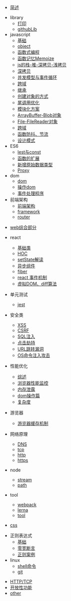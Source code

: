 * [简述](README.md)
- library
  * [打印](./library/打印.md)
  * [githubLib](./library/githubLib.md)
- javascript
  - [基础](./javascript/基础.md)
  - [object](./javascript/object.md)
  - [函数式编程](./javascript/函数式编程.md)
  - [函数记忆Memoize](./javascript/函数记忆Memoize.md)
  - [js的栈-堆-深拷贝-浅拷贝](./javascript/js的栈-堆-深拷贝-浅拷贝.md)
  - [深拷贝](./javascript/深拷贝.md)
  - [并发模型与事件循环](./javascript/并发模型与事件循环.md)
  - [跨域](./javascript/跨域.md)
  - [继承](./javascript/继承.md)
  - [创建对象的方式](./javascript/创建对象的方式.md)
  - [尾调用优化](./javascript/尾调用优化.md)
  - [模块化方案](./javascript/模块化方案.md)
  - [ArrayBuffer-Blob对象](./javascript/ArrayBuffer-Blob对象.md)
  - [File-FileReader对象](./javascript/File-FileReader对象.md)
  - [跨域](./javascript/跨域.md)
  - [函数防抖、节流](./javascript/函数防抖节流.md)
  - [设计模式](./javascript/设计模式.md)
- ES6
  - [lest与const](./ES6/lest与const.md)
  - [函数的扩展](./ES6/函数的扩展.md)
  - [新增原始数据类型](./ES6/新增原始数据类型.md)
  - [Proxy](./ES6/Proxy.md)
- dom
  - [dom](./dom/dom.md)
  - [操作dom](./dom/操作dom.md)
  - [事件处理程序](./dom/事件处理程序.md)
- 前端架构
  - [前端架构](./架构/前端架构.md)
  - [framework](./架构/framework.md)
  - [router](./架构/router.md)
* [web综合部分](web.md)
- react
  - [基础类](./react/基础类.md)
  - [HOC](./react/HOC.md)
  - [setState解读](./react/setState解读.md)
  - [异步组件](./react/异步组件.md)
  - [fiber](./react/fiber.md)
  - [react 事件机制](./react/react事件机制.md)
  - [虚拟DOM、diff算法](./react/虚拟DOM、diff算法.md)
- 单元测试
  - [jest](./单元测试/jest.md)
- 安全类
  - [XSS](./安全类/XSS.md)
  - [CSRF](./安全类/CSRF.md)
  - [SQL注入](./安全类/SQL注入.md)
  - [点击劫持](./安全类/点击劫持.md)
  - [URL跳转漏洞](./安全类/URL跳转漏洞.md)
  - [OS命令注入攻击](./安全类/OS命令注入攻击.md)
- 性能优化
  - [综述](./性能优化/综述.md)
  - [浏览器性能监控](./性能优化/浏览器性能监控.md)
  - [内存泄露](./性能优化/内存泄露.md)
  - [dom操作篇](./性能优化/dom操作篇.md)
  - [复杂度](./性能优化/复杂度.md)
- 游览器
  - [游览器缓存机制](./游览器/游览器缓存机制.md)
- 网络原理
  - [DNS](./网络原理/DNS.md)
  - [tcp](./网络原理/tcp.md)
  - [http](./网络原理/http.md)
  - [https](./网络原理/https.md)

- node
  - [stream](./node/Stream.md)
  - [path](./node/path.md)
- tool
  - [webpack](./工具/webpack.md)
  - [lerna](./工具/lerna.md)
  - [tool](./工具/tool.md)
* [css](css.md)
- 正则表达式
  - [基础](./正则表达式/基础.md)
  - [零宽断言](./正则表达式/零宽断言.md)
  - [正则案例](./正则表达式/正则案例.md)
- linux
  - [shell命令](shell命令.md)
  - [git](git.md)

* [HTTP/TCP](http-tcp.md)
* [开放性功能](开放性功能.md)
* [other](other.md)
